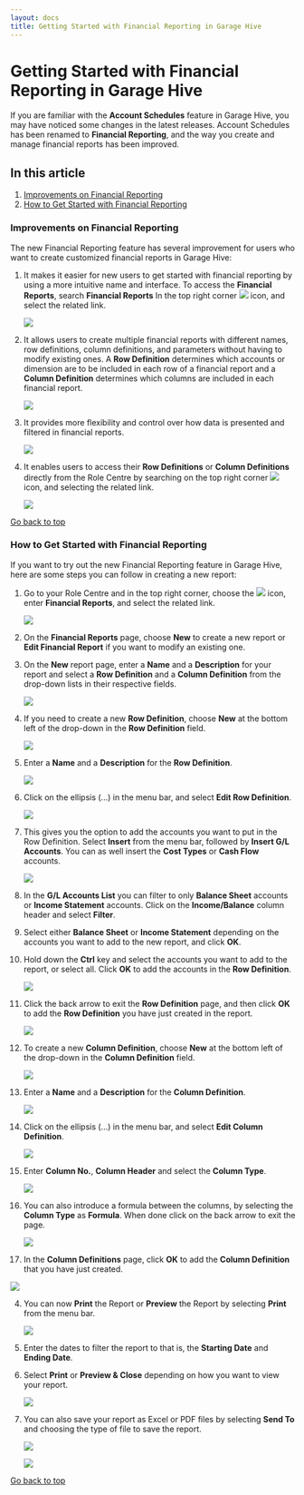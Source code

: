 ```yaml
---
layout: docs
title: Getting Started with Financial Reporting in Garage Hive
---
```


<a name="top"></a>

# Getting Started with Financial Reporting in Garage Hive
If you are familiar with the **Account Schedules** feature in Garage Hive, you may have noticed some changes in the latest releases. Account Schedules has been renamed to **Financial Reporting**, and the way you create and manage financial reports has been improved.

## In this article
1. [Improvements on Financial Reporting](#improvements-on-financial-reporting)
2. [How to Get Started with Financial Reporting](#how-to-get-started-with-financial-reporting)

### Improvements on Financial Reporting
The new Financial Reporting feature has several improvement for users who want to create customized financial reports in Garage Hive:
1. It makes it easier for new users to get started with financial reporting by using a more intuitive name and interface. To access the **Financial Reports**, search **Financial Reports** In the top right corner ![](media/search_icon.png) icon, and select the related link.

   ![](media/garagehive-financial-reports1.png)

2. It allows users to create multiple financial reports with different names, row definitions, column definitions, and parameters without having to modify existing ones. A **Row Definition** determines which accounts or dimension are to be included in each row of a financial report and a **Column Definition** determines which columns are included in each financial report.

   ![](media/garagehive-financial-reports2.png)

3. It provides more flexibility and control over how data is presented and filtered in financial reports.

   ![](media/garagehive-financial-reports3.png)

4. It enables users to access their **Row Definitions** or **Column Definitions** directly from the Role Centre by searching on the top right corner ![](media/search_icon.png) icon, and selecting the related link.

   ![](media/garagehive-financial-reports4.png)

[Go back to top](#top)

### How to Get Started with Financial Reporting
If you want to try out the new Financial Reporting feature in Garage Hive, here are some steps you can follow in creating a new report:

1. Go to your Role Centre and in the top right corner, choose the ![](media/search_icon.png) icon, enter **Financial Reports**, and select the related link.

   ![](media/garagehive-financial-reports1.png)

1. On the **Financial Reports** page, choose **New** to create a new report or **Edit Financial Report** if you want to modify an existing one.
1. On the **New** report page, enter a **Name** and a **Description** for your report and select a **Row Definition** and a **Column Definition** from the drop-down lists in their respective fields. 

    ![](media/garagehive-financial-reports6.png)

1. If you need to create a new **Row Definition**, choose **New** at the bottom left of the drop-down in the **Row Definition** field.

   ![](media/garagehive-financial-reports7.png)

1. Enter a **Name** and a **Description**  for the **Row Definition**.

   ![](media/garagehive-financial-reports8.png)

1. Click on the ellipsis (...) in the menu bar, and select **Edit Row Definition**.

   ![](media/garagehive-financial-reports9.png)

1. This gives you the option to add the accounts you want to put in the Row Definition. Select **Insert** from the menu bar, followed by **Insert G/L Accounts**. You can as well insert the **Cost Types** or **Cash Flow** accounts.

   ![](media/garagehive-financial-reports10.png)

1. In the **G/L Accounts List** you can filter to only **Balance Sheet** accounts or **Income Statement** accounts. Click on the **Income/Balance** column header and select **Filter**.
1. Select either **Balance Sheet** or **Income Statement** depending on the accounts you want to add to the new report, and click **OK**.
1. Hold down the **Ctrl** key and select the accounts you want to add to the report, or select all. Click **OK** to add the accounts in the **Row Definition**.

   ![](media/garagehive-financial-reports11.gif)

1. Click the back arrow to exit the **Row Definition** page, and then click **OK** to add the **Row Definition** you have just created in the report.

   ![](media/garagehive-financial-reports12.png)

1. To create a new **Column Definition**, choose **New** at the bottom left of the drop-down in the **Column Definition** field.

   ![](media/garagehive-financial-reports13.png)

1. Enter a **Name** and a **Description** for the **Column Definition**.

   ![](media/garagehive-financial-reports14.png)

1. Click on the ellipsis (...) in the menu bar, and select **Edit Column Definition**.

   ![](media/garagehive-financial-reports15.png)

1. Enter **Column No.**, **Column Header** and select the **Column Type**.

   ![](media/garagehive-financial-reports16.png)

2. You can also introduce a formula between the columns, by selecting the **Column Type** as **Formula**. When done click on the back arrow to exit the page.

   ![](media/garagehive-financial-reports17.png)

3.  In the **Column Definitions** page, click **OK** to add the **Column Definition** that you have just created.

   ![](media/garagehive-financial-reports18.png)

4. You can now **Print** the Report or **Preview** the Report by selecting **Print** from the menu bar. 

   ![](media/garagehive-financial-reports19.png)

5. Enter the dates to filter the report to that is, the **Starting Date** and **Ending Date**.
6. Select **Print** or **Preview & Close** depending on how you want to view your report.

   ![](media/garagehive-financial-reports20.png)

7. You can also save your report as Excel or PDF files by selecting **Send To** and choosing the type of file to save the report.

   ![](media/garagehive-financial-reports21.png)

   ![](media/garagehive-financial-reports22.png)


[Go back to top](#top)

